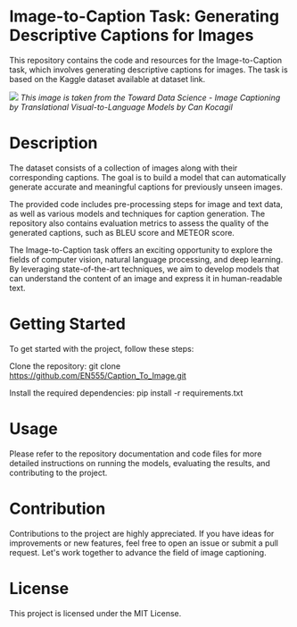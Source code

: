 # Image-to-Caption Task: Generating Descriptive Captions for Images
This repository contains the code and resources for the Image-to-Caption task, which involves generating descriptive captions for images. The task is based on the Kaggle dataset available at dataset link.

![](https://github.com/EN555/Caption_To_Image/assets/61500507/cf35e4ec-3b7b-4eb2-8570-c2f4adfc027f)
*This image is taken from the Toward Data Science - Image Captioning by Translational Visual-to-Language Models by Can Kocagil*

# Description
The dataset consists of a collection of images along with their corresponding captions. The goal is to build a model that can automatically generate accurate and meaningful captions for previously unseen images.

The provided code includes pre-processing steps for image and text data, as well as various models and techniques for caption generation. The repository also contains evaluation metrics to assess the quality of the generated captions, such as BLEU score and METEOR score.

The Image-to-Caption task offers an exciting opportunity to explore the fields of computer vision, natural language processing, and deep learning. By leveraging state-of-the-art techniques, we aim to develop models that can understand the content of an image and express it in human-readable text.

# Getting Started
To get started with the project, follow these steps:

Clone the repository: git clone https://github.com/EN555/Caption_To_Image.git 


Install the required dependencies: pip install -r requirements.txt 

# Usage
Please refer to the repository documentation and code files for more detailed instructions on running the models, evaluating the results, and contributing to the project.

# Contribution
Contributions to the project are highly appreciated. If you have ideas for improvements or new features, feel free to open an issue or submit a pull request. Let's work together to advance the field of image captioning.

# License
This project is licensed under the MIT License.
